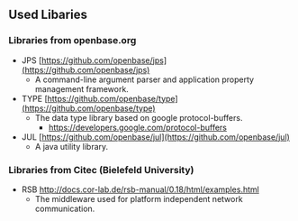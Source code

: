 ## Used Libaries

### Libraries from openbase.org

* JPS [https://github.com/openbase/jps](https://github.com/openbase/jps)
    * A command-line argument parser and application property management framework.
* TYPE [https://github.com/openbase/type](https://github.com/openbase/type)
    * The data type library based on google protocol-buffers.
        * <https://developers.google.com/protocol-buffers>
* JUL [https://github.com/openbase/jul](https://github.com/openbase/jul)
    * A java utility library.
    
### Libraries from Citec (Bielefeld University)

* RSB <http://docs.cor-lab.de/rsb-manual/0.18/html/examples.html>
    * The middleware used for platform independent network communication.

